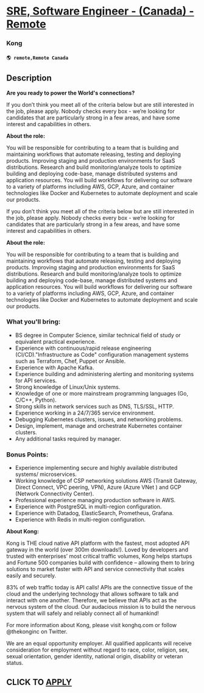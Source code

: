 # [SRE, Software Engineer - (Canada) - Remote](https://www.remotewlb.com/apply/sre-software-engineer-canada-remote)  
### Kong  
#### `🌎 remote,Remote Canada`  

## Description

 **Are you ready to power the World's connections?**

  

If you don’t think you meet all of the criteria below but are still interested in the job, please apply. Nobody checks every box - we’re looking for candidates that are particularly strong in a few areas, and have some interest and capabilities in others.

  

 **About the role:**

  

You will be responsible for contributing to a team that is building and maintaining workflows that automate releasing, testing and deploying products. Improving staging and production environments for SaaS distributions. Research and build monitoring/analyze tools to optimize building and deploying code-base, manage distributed systems and application resources. You will build workflows for delivering our software to a variety of platforms including AWS, GCP, Azure, and container technologies like Docker and Kubernetes to automate deployment and scale our products.

  

If you don’t think you meet all of the criteria below but are still interested in the job, please apply. Nobody checks every box - we’re looking for candidates that are particularly strong in a few areas, and have some interest and capabilities in others.

  

 **About the role:**

  

You will be responsible for contributing to a team that is building and maintaining workflows that automate releasing, testing and deploying products. Improving staging and production environments for SaaS distributions. Research and build monitoring/analyze tools to optimize building and deploying code-base, manage distributed systems and application resources. You will build workflows for delivering our software to a variety of platforms including AWS, GCP, Azure, and container technologies like Docker and Kubernetes to automate deployment and scale our products.

  

### What you'll bring:

* BS degree in Computer Science, similar technical field of study or equivalent practical experience. 
* Experience with continuous/rapid release engineering (CI/CD)."Infrastructure as Code" configuration management systems such as Terraform, Chef, Puppet or Ansible. 
* Experience with Apache Kafka. 
* Experience building and administering alerting and monitoring systems for API services.
* Strong knowledge of Linux/Unix systems.
* Knowledge of one or more mainstream programming languages (Go, C/C++, Python).
* Strong skills in network services such as DNS, TLS/SSL, HTTP.
* Experience working in a 24/7/365 service environment. 
* Debugging Kubernetes clusters, issues, and networking problems. 
* Design, implement, manage and orchestrate Kubernetes container clusters. 
* Any additional tasks required by manager.

  

### Bonus Points:

* Experience implementing secure and highly available distributed systems/ microservices. 
* Working knowledge of CSP networking solutions AWS (Transit Gateway, Direct Connect, VPC peering, VPN), Azure (Azure VNet ) and GCP (Network Connectivity Center).
* Professional experience managing production software in AWS.
* Experience with PostgreSQL in multi-region configuration. 
* Experience with Datadog, ElasticSearch, Prometheus, Grafana. 
* Experience with Redis in multi-region configuration.

  

 **About Kong:**

  

Kong is THE cloud native API platform with the fastest, most adopted API gateway in the world (over 300m downloads!). Loved by developers and trusted with enterprises’ most critical traffic volumes, Kong helps startups and Fortune 500 companies build with confidence – allowing them to bring solutions to market faster with API and service connectivity that scales easily and securely.

  

83% of web traffic today is API calls! APIs are the connective tissue of the cloud and the underlying technology that allows software to talk and interact with one another. Therefore, we believe that APIs act as the nervous system of the cloud. Our audacious mission is to build the nervous system that will safely and reliably connect all of humankind!

  

For more information about Kong, please visit konghq.com or follow @thekonginc on Twitter.

  

We are an equal opportunity employer. All qualified applicants will receive consideration for employment without regard to race, color, religion, sex, sexual orientation, gender identity, national origin, disability or veteran status.

  
## CLICK TO [APPLY](https://www.remotewlb.com/apply/sre-software-engineer-canada-remote)

